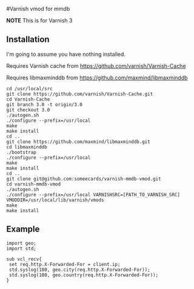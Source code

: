 #Varnish vmod for mmdb

**NOTE**
This is for Varnish 3

## Installation
I'm going to assume you have nothing installed. 

Requires Varnish cache from https://github.com/varnish/Varnish-Cache

Requires libmaxminddb from https://github.com/maxmind/libmaxminddb

```
cd /usr/local/src
git clone https://github.com/varnish/Varnish-Cache.git
cd Varnish-Cache
git branch 3.0 -t origin/3.0
git checkout 3.0
./autogen.sh
./configure --prefix=/usr/local
make
make install
cd ..
git clone https://github.com/maxmind/libmaxminddb.git
cd libmaxminddb
./bootstrap
./configure --prefix=/usr/local
make 
make install
cd ..
git clone git@github.com:someecards/varnish-mmdb-vmod.git
cd varnish-mmdb-vmod
./autogen.sh
./configure --prefix=/usr/local VARNISHSRC=[PATH_TO_VARNISH_SRC] VMODDIR=/usr/local/lib/varnish/vmods
make
make install
```

## Example

```
import geo;
import std;

sub vcl_recv{
 set req.http.X-Forwarded-For = client.ip;
 std.syslog(180, geo.city(req.http.X-Forwarded-For));
 std.syslog(180, geo.country(req.http.X-Forwarded-For));
}
```
